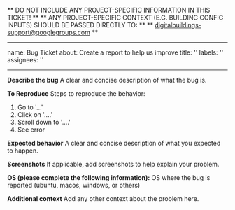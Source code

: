 ** DO NOT INCLUDE ANY PROJECT-SPECIFIC INFORMATION IN THIS TICKET! **
** ANY PROJECT-SPECIFIC CONTEXT (E.G. BUILDING CONFIG INPUTS) SHOULD BE PASSED DIRECTLY TO: **
**    digitalbuildings-support@googlegroups.com **

---
name: Bug Ticket
about: Create a report to help us improve
title: ''
labels: ''
assignees: ''

---

**Describe the bug**
A clear and concise description of what the bug is.

**To Reproduce**
Steps to reproduce the behavior:
1. Go to '...'
2. Click on '....'
3. Scroll down to '....'
4. See error

**Expected behavior**
A clear and concise description of what you expected to happen.

**Screenshots**
If applicable, add screenshots to help explain your problem.

**OS (please complete the following information):**
OS where the bug is reported (ubuntu, macos, windows, or others)

**Additional context**
Add any other context about the problem here.


